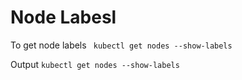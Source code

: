 # Node Labesl
To get node labels
``` kubectl get nodes --show-labels```

Output
```kubectl get nodes --show-labels```